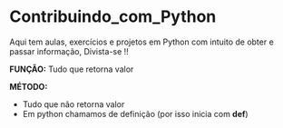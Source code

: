 # Contribuindo_com_Python
Aqui tem aulas, exercícios e projetos em Python com intuito de obter e passar informação, Divista-se !!


**FUNÇÃO:**
Tudo que retorna valor

**MÉTODO:**
 - Tudo que não retorna valor
 - Em python chamamos de definição (por isso inicia com **def**)